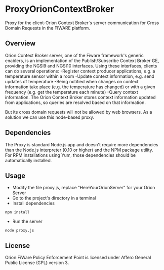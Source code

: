 # ProxyOrionContextBroker

Proxy for the client-Orion Context Broker's server communication for Cross Domain Requests in the FIWARE platform.

## Overview

Orion Context Broker server, one of the Fiware framework's generic enablers, is an implementation of the Publish/Subscribe Context Broker GE, providing the NGSI9 and NGSI10 interfaces. Using these interfaces, clients can do several operations:
  -Register context producer applications, e.g. a temperature sensor within a room
  -Update context information, e.g. send updates of temperature
  -Being notified when changes on context information take place (e.g. the temperature has changed) or with a given frequency (e.g. get the temperature each minute)
  -Query context information. The Orion Context Broker stores context information updated from applications, so queries are resolved based on that information.

But its cross domain requests will not be allowed by web browsers. As a solution we can use this node-based proxy.

## Dependencies

The Proxy is standard Node.js app and doesn't require more dependencies than the Node.js interpreter (0.10 or higher) and the NPM package utility. For RPM installations using Yum, those dependencies should be automatically installed.


## Usage

  - Modify the file proxy.js, replace "HereYourOrionServer" for your Orion Server
  - Go to the project's directory in a terminal
  - Install dependencies

```
npm install 
```
  - Run the server
  
```
node proxy.js
```

## License

Orion FiWare Policy Enforcement Point is licensed under Affero General Public License (GPL) version 3.

